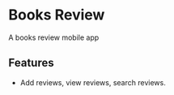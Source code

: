 # Books Review

A books review mobile app

## Features
- Add reviews, view reviews, search reviews.
